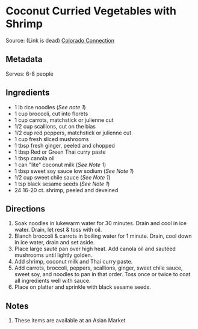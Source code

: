 Coconut Curried Vegetables with Shrimp
======================================

Source: (Link is dead) [Colorado Connection](http://www.coloradoconnection.com/neighborhood/story.aspx?id=408948)

Metadata
--------
Serves: 6-8 people

Ingredients
-----------
* 1 lb rice noodles (_See note 1_)
* 1 cup broccoli, cut into florets
* 1 cup carrots, matchstick or julienne cut
* 1/2 cup scallions, cut on the bias
* 1/2 cup red peppers, matchstick or julienne cut
* 1 cup fresh sliced mushrooms
* 1 tbsp fresh ginger, peeled and chopped
* 1 tbsp Red or Green Thai curry paste
* 1 tbsp canola oil
* 1 can "lite" coconut milk (_See Note 1_)
* 1 tbsp sweet soy sauce low sodium (_See Note 1_)
* 1/2 cup sweet chile sauce (_See Note 1_)
* 1 tsp black sesame seeds (_See Note 1_)
* 24 16-20 ct. shrimp, peeled and deveined

Directions
----------
1. Soak noodles in lukewarm water for 30 minutes. Drain and cool in ice water. Drain, let rest & toss with oil.
2. Blanch broccoli & carrots in boiling water for 1 minute. Drain, cool down in ice water, drain and set aside.
3. Place large sauté pan over high heat. Add canola oil and sautéed mushrooms until lightly golden.
4. Add shrimp, coconut milk and Thai curry paste.
5. Add carrots, broccoli, peppers, scallions, ginger, sweet chile sauce, sweet soy, and noodles to pan in that order. Toss once or twice to coat all ingredients well with sauce.
5. Place on platter and sprinkle with black sesame seeds.

Notes
-----
1. These items are available at an Asian Market
